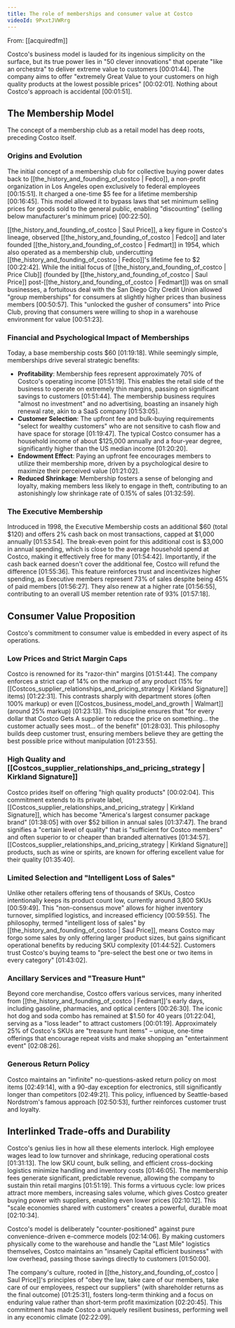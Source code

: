 ```yaml
---
title: The role of memberships and consumer value at Costco
videoId: 9PxxtJVWRrg
---
```


From: [[acquiredfm]] <br/> 

Costco's business model is lauded for its ingenious simplicity on the surface, but its true power lies in "50 clever innovations" that operate "like an orchestra" to deliver extreme value to customers <a class="yt-timestamp" data-t="00:01:44">[00:01:44]</a>. The company aims to offer "extremely Great Value to your customers on high quality products at the lowest possible prices" <a class="yt-timestamp" data-t="00:02:01">[00:02:01]</a>. Nothing about Costco's approach is accidental <a class="yt-timestamp" data-t="00:01:51">[00:01:51]</a>.

## The Membership Model

The concept of a membership club as a retail model has deep roots, preceding Costco itself.

### Origins and Evolution
The initial concept of a membership club for collective buying power dates back to [[the_history_and_founding_of_costco | Fedco]], a non-profit organization in Los Angeles open exclusively to federal employees <a class="yt-timestamp" data-t="00:15:51">[00:15:51]</a>. It charged a one-time $5 fee for a lifetime membership <a class="yt-timestamp" data-t="00:16:45">[00:16:45]</a>. This model allowed it to bypass laws that set minimum selling prices for goods sold to the general public, enabling "discounting" (selling below manufacturer's minimum price) <a class="yt-timestamp" data-t="00:22:50">[00:22:50]</a>.

[[the_history_and_founding_of_costco | Saul Price]], a key figure in Costco's lineage, observed [[the_history_and_founding_of_costco | Fedco]] and later founded [[the_history_and_founding_of_costco | Fedmart]] in 1954, which also operated as a membership club, undercutting [[the_history_and_founding_of_costco | Fedco]]'s lifetime fee to $2 <a class="yt-timestamp" data-t="00:22:42">[00:22:42]</a>. While the initial focus of [[the_history_and_founding_of_costco | Price Club]] (founded by [[the_history_and_founding_of_costco | Saul Price]] post-[[the_history_and_founding_of_costco | Fedmart]]) was on small businesses, a fortuitous deal with the San Diego City Credit Union allowed "group memberships" for consumers at slightly higher prices than business members <a class="yt-timestamp" data-t="00:50:57">[00:50:57]</a>. This "unlocked the gusher of consumers" into Price Club, proving that consumers were willing to shop in a warehouse environment for value <a class="yt-timestamp" data-t="00:51:23">[00:51:23]</a>.

### Financial and Psychological Impact of Memberships
Today, a base membership costs $60 <a class="yt-timestamp" data-t="01:19:18">[01:19:18]</a>. While seemingly simple, memberships drive several strategic benefits:
*   **Profitability**: Membership fees represent approximately 70% of Costco's operating income <a class="yt-timestamp" data-t="01:51:19">[01:51:19]</a>. This enables the retail side of the business to operate on extremely thin margins, passing on significant savings to customers <a class="yt-timestamp" data-t="01:51:44">[01:51:44]</a>. The membership business requires "almost no investment" and no advertising, boasting an insanely high renewal rate, akin to a SaaS company <a class="yt-timestamp" data-t="01:53:05">[01:53:05]</a>.
*   **Customer Selection**: The upfront fee and bulk-buying requirements "select for wealthy customers" who are not sensitive to cash flow and have space for storage <a class="yt-timestamp" data-t="01:19:47">[01:19:47]</a>. The typical Costco consumer has a household income of about $125,000 annually and a four-year degree, significantly higher than the US median income <a class="yt-timestamp" data-t="01:20:20">[01:20:20]</a>.
*   **Endowment Effect**: Paying an upfront fee encourages members to utilize their membership more, driven by a psychological desire to maximize their perceived value <a class="yt-timestamp" data-t="01:21:02">[01:21:02]</a>.
*   **Reduced Shrinkage**: Membership fosters a sense of belonging and loyalty, making members less likely to engage in theft, contributing to an astonishingly low shrinkage rate of 0.15% of sales <a class="yt-timestamp" data-t="01:32:59">[01:32:59]</a>.

### The Executive Membership
Introduced in 1998, the Executive Membership costs an additional $60 (total $120) and offers 2% cash back on most transactions, capped at $1,000 annually <a class="yt-timestamp" data-t="01:53:54">[01:53:54]</a>. The break-even point for this additional cost is $3,000 in annual spending, which is close to the average household spend at Costco, making it effectively free for many <a class="yt-timestamp" data-t="01:54:42">[01:54:42]</a>. Importantly, if the cash back earned doesn't cover the additional fee, Costco will refund the difference <a class="yt-timestamp" data-t="01:55:36">[01:55:36]</a>. This feature reinforces trust and incentivizes higher spending, as Executive members represent 73% of sales despite being 45% of paid members <a class="yt-timestamp" data-t="01:56:27">[01:56:27]</a>. They also renew at a higher rate <a class="yt-timestamp" data-t="01:56:55">[01:56:55]</a>, contributing to an overall US member retention rate of 93% <a class="yt-timestamp" data-t="01:57:18">[01:57:18]</a>.

## Consumer Value Proposition

Costco's commitment to consumer value is embedded in every aspect of its operations.

### Low Prices and Strict Margin Caps
Costco is renowned for its "razor-thin" margins <a class="yt-timestamp" data-t="01:51:44">[01:51:44]</a>. The company enforces a strict cap of 14% on the markup of any product (15% for [[Costcos_supplier_relationships_and_pricing_strategy | Kirkland Signature]] items) <a class="yt-timestamp" data-t="01:22:31">[01:22:31]</a>. This contrasts sharply with department stores (often 100% markup) or even [[Costcos_business_model_and_growth | Walmart]] (around 25% markup) <a class="yt-timestamp" data-t="01:23:13">[01:23:13]</a>. This discipline ensures that "for every dollar that Costco Gets A supplier to reduce the price on something... the customer actually sees most... of the benefit" <a class="yt-timestamp" data-t="01:28:03">[01:28:03]</a>. This philosophy builds deep customer trust, ensuring members believe they are getting the best possible price without manipulation <a class="yt-timestamp" data-t="01:23:55">[01:23:55]</a>.

### High Quality and [[Costcos_supplier_relationships_and_pricing_strategy | Kirkland Signature]]
Costco prides itself on offering "high quality products" <a class="yt-timestamp" data-t="00:02:04">[00:02:04]</a>. This commitment extends to its private label, [[Costcos_supplier_relationships_and_pricing_strategy | Kirkland Signature]], which has become "America's largest consumer package brand" <a class="yt-timestamp" data-t="01:38:05">[01:38:05]</a> with over $52 billion in annual sales <a class="yt-timestamp" data-t="01:37:47">[01:37:47]</a>. The brand signifies a "certain level of quality" that is "sufficient for Costco members" and often superior to or cheaper than branded alternatives <a class="yt-timestamp" data-t="01:34:57">[01:34:57]</a>. [[Costcos_supplier_relationships_and_pricing_strategy | Kirkland Signature]] products, such as wine or spirits, are known for offering excellent value for their quality <a class="yt-timestamp" data-t="01:35:40">[01:35:40]</a>.

### Limited Selection and "Intelligent Loss of Sales"
Unlike other retailers offering tens of thousands of SKUs, Costco intentionally keeps its product count low, currently around 3,800 SKUs <a class="yt-timestamp" data-t="00:59:49">[00:59:49]</a>. This "non-consensus move" allows for higher inventory turnover, simplified logistics, and increased efficiency <a class="yt-timestamp" data-t="00:59:55">[00:59:55]</a>. The philosophy, termed "intelligent loss of sales" by [[the_history_and_founding_of_costco | Saul Price]], means Costco may forgo some sales by only offering larger product sizes, but gains significant operational benefits by reducing SKU complexity <a class="yt-timestamp" data-t="01:44:52">[01:44:52]</a>. Customers trust Costco's buying teams to "pre-select the best one or two items in every category" <a class="yt-timestamp" data-t="01:43:02">[01:43:02]</a>.

### Ancillary Services and "Treasure Hunt"
Beyond core merchandise, Costco offers various services, many inherited from [[the_history_and_founding_of_costco | Fedmart]]'s early days, including gasoline, pharmacies, and optical centers <a class="yt-timestamp" data-t="00:26:30">[00:26:30]</a>. The iconic hot dog and soda combo has remained at $1.50 for 40 years <a class="yt-timestamp" data-t="01:22:04">[01:22:04]</a>, serving as a "loss leader" to attract customers <a class="yt-timestamp" data-t="00:01:19">[00:01:19]</a>. Approximately 25% of Costco's SKUs are "treasure hunt items" – unique, one-time offerings that encourage repeat visits and make shopping an "entertainment event" <a class="yt-timestamp" data-t="02:08:26">[02:08:26]</a>.

### Generous Return Policy
Costco maintains an "infinite" no-questions-asked return policy on most items <a class="yt-timestamp" data-t="02:49:14">[02:49:14]</a>, with a 90-day exception for electronics, still significantly longer than competitors <a class="yt-timestamp" data-t="02:49:21">[02:49:21]</a>. This policy, influenced by Seattle-based Nordstrom's famous approach <a class="yt-timestamp" data-t="02:50:53">[02:50:53]</a>, further reinforces customer trust and loyalty.

## Interlinked Trade-offs and Durability

Costco's genius lies in how all these elements interlock. High employee wages lead to low turnover and shrinkage, reducing operational costs <a class="yt-timestamp" data-t="01:31:13">[01:31:13]</a>. The low SKU count, bulk selling, and efficient cross-docking logistics minimize handling and inventory costs <a class="yt-timestamp" data-t="01:46:05">[01:46:05]</a>. The membership fees generate significant, predictable revenue, allowing the company to sustain thin retail margins <a class="yt-timestamp" data-t="01:51:19">[01:51:19]</a>. This forms a virtuous cycle: low prices attract more members, increasing sales volume, which gives Costco greater buying power with suppliers, enabling even lower prices <a class="yt-timestamp" data-t="02:10:12">[02:10:12]</a>. This "scale economies shared with customers" creates a powerful, durable moat <a class="yt-timestamp" data-t="02:10:34">[02:10:34]</a>.

Costco's model is deliberately "counter-positioned" against pure convenience-driven e-commerce models <a class="yt-timestamp" data-t="02:14:06">[02:14:06]</a>. By making customers physically come to the warehouse and handle the "Last Mile" logistics themselves, Costco maintains an "insanely Capital efficient business" with low overhead, passing those savings directly to customers <a class="yt-timestamp" data-t="01:50:00">[01:50:00]</a>.

The company's culture, rooted in [[the_history_and_founding_of_costco | Saul Price]]'s principles of "obey the law, take care of our members, take care of our employees, respect our suppliers" (with shareholder returns as the final outcome) <a class="yt-timestamp" data-t="01:25:31">[01:25:31]</a>, fosters long-term thinking and a focus on enduring value rather than short-term profit maximization <a class="yt-timestamp" data-t="02:20:45">[02:20:45]</a>. This commitment has made Costco a uniquely resilient business, performing well in any economic climate <a class="yt-timestamp" data-t="02:22:09">[02:22:09]</a>.